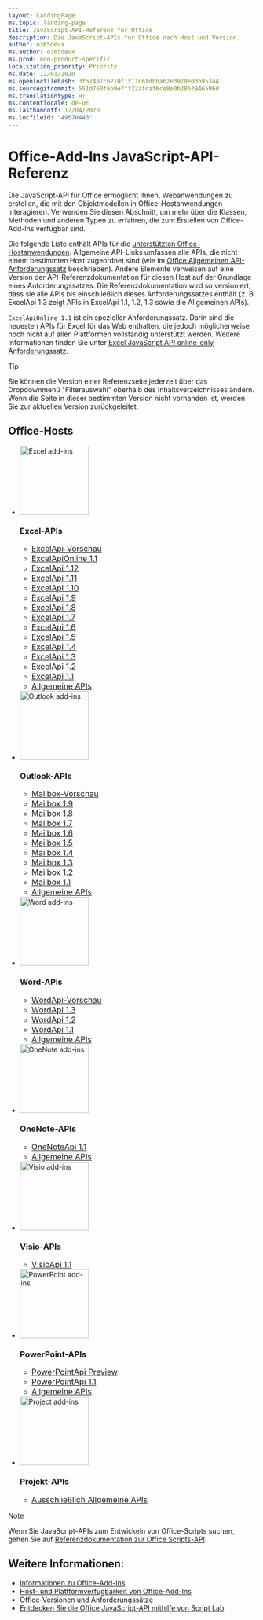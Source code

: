 ```yaml
---
layout: LandingPage
ms.topic: landing-page
title: JavaScript-API-Referenz für Office
description: Die JavaScript-APIs für Office nach Host und Version.
author: o365devx
ms.author: o365devx
ms.prod: non-product-specific
localization_priority: Priority
ms.date: 12/01/2020
ms.openlocfilehash: 3f57487cb210f1f11d6fdbbab2ed970e0db95344
ms.sourcegitcommit: 551d760f6b9e7ff22afdaf6ce8e0b2863946596d
ms.translationtype: HT
ms.contentlocale: de-DE
ms.lasthandoff: 12/04/2020
ms.locfileid: "49570443"
---
```

# <a name="office-add-ins-javascript-api-reference"></a>Office-Add-Ins JavaScript-API-Referenz

Die JavaScript-API für Office ermöglicht Ihnen, Webanwendungen zu erstellen, die mit den Objektmodellen in Office-Hostanwendungen interagieren. Verwenden Sie diesen Abschnitt, um mehr über die Klassen, Methoden und anderen Typen zu erfahren, die zum Erstellen von Office-Add-Ins verfügbar sind.

Die folgende Liste enthält APIs für die [unterstützten Office-Hostanwendungen](/office/dev/add-ins/overview/office-add-in-availability). Allgemeine API-Links umfassen alle APIs, die nicht einem bestimmten Host zugeordnet sind (wie im [Office Allgemeinen API-Anforderungssatz](/office/dev/add-ins/reference/requirement-sets/office-add-in-requirement-sets) beschrieben). Andere Elemente verweisen auf eine Version der API-Referenzdokumentation für diesen Host auf der Grundlage eines Anforderungssatzes. Die Referenzdokumentation wird so versioniert, dass sie alle APIs bis einschließlich dieses Anforderungssatzes enthält (z. B. ExcelApi 1.3 zeigt APIs in ExcelApi 1.1, 1.2, 1.3 sowie die Allgemeinen APIs).

`ExcelApiOnline 1.1` ist ein spezieller Anforderungssatz. Darin sind die neuesten APIs für Excel für das Web enthalten, die jedoch möglicherweise noch nicht auf allen Plattformen vollständig unterstützt werden. Weitere Informationen finden Sie unter [Excel JavaScript API online-only Anforderungssatz](/office/dev/add-ins/reference/requirement-sets/excel-api-online-requirement-set).

> [!TIP]
> Sie können die Version einer Referenzseite jederzeit über das Dropdownmenü "Filterauswahl" oberhalb des Inhaltsverzeichnisses ändern. Wenn die Seite in dieser bestimmten Version nicht vorhanden ist, werden Sie zur aktuellen Version zurückgeleitet.

<h2>Office-Hosts</h2>

<ul class="cardsK panelContent cols cols3">
    <li>
        <div class="cardImageOuter">
            <div class="cardImage">
                <img src="https://docs.microsoft.com/javascript/api/overview/images/logo-excel.svg" alt="Excel add-ins" height="140" />
            </div>
        </div>
        <div class="cardText">
            <h3>Excel-APIs</h3>
            <ul>
                <li><a style="font-size: 1rem;" href="/javascript/api/excel?view=excel-js-preview">ExcelApi-Vorschau</a></li>
                <li><a style="font-size: 1rem;" href="/javascript/api/excel?view=excel-js-online">ExcelApiOnline 1.1</a></li>
                <li><a style="font-size: 1rem;" href="/javascript/api/excel?view=excel-js-1.12">ExcelApi 1.12</a></li>
                <li><a style="font-size: 1rem;" href="/javascript/api/excel?view=excel-js-1.11">ExcelApi 1.11</a></li>
                <li><a style="font-size: 1rem;" href="/javascript/api/excel?view=excel-js-1.10">ExcelApi 1.10</a></li>
                <li><a style="font-size: 1rem;" href="/javascript/api/excel?view=excel-js-1.9">ExcelApi 1.9</a></li>
                <li><a style="font-size: 1rem;" href="/javascript/api/excel?view=excel-js-1.8">ExcelApi 1.8</a></li>
                <li><a style="font-size: 1rem;" href="/javascript/api/excel?view=excel-js-1.7">ExcelApi 1.7</a></li>
                <li><a style="font-size: 1rem;" href="/javascript/api/excel?view=excel-js-1.6">ExcelApi 1.6</a></li>
                <li><a style="font-size: 1rem;" href="/javascript/api/excel?view=excel-js-1.5">ExcelApi 1.5</a></li>
                <li><a style="font-size: 1rem;" href="/javascript/api/excel?view=excel-js-1.4">ExcelApi 1.4</a></li>
                <li><a style="font-size: 1rem;" href="/javascript/api/excel?view=excel-js-1.3">ExcelApi 1.3</a></li>
                <li><a style="font-size: 1rem;" href="/javascript/api/excel?view=excel-js-1.2">ExcelApi 1.2</a></li>
                <li><a style="font-size: 1rem;" href="/javascript/api/excel?view=excel-js-1.1">ExcelApi 1.1</a></li>
                <li><a style="font-size: 1rem;" href="/javascript/api/office?view=excel-js-preview">Allgemeine APIs</a></li>
            </ul>
        </div>
    </li>
    <li>
        <div class="cardImageOuter">
            <div class="cardImage">
                <img src="https://docs.microsoft.com/javascript/api/overview/images/logo-outlook.svg" alt="Outlook add-ins" height="140" />
            </div>
        </div>
        <div class="cardText">
            <h3>Outlook-APIs</h3>
            <ul>
                <li><a style="font-size: 1rem;" href="/javascript/api/outlook?view=outlook-js-preview">Mailbox-Vorschau</a></li>
                <li><a style="font-size: 1rem;" href="/javascript/api/outlook?view=outlook-js-1.9">Mailbox 1.9</a></li>
                <li><a style="font-size: 1rem;" href="/javascript/api/outlook?view=outlook-js-1.8">Mailbox 1.8</a></li>
                <li><a style="font-size: 1rem;" href="/javascript/api/outlook?view=outlook-js-1.7">Mailbox 1.7</a></li>
                <li><a style="font-size: 1rem;" href="/javascript/api/outlook?view=outlook-js-1.6">Mailbox 1.6</a></li>
                <li><a style="font-size: 1rem;" href="/javascript/api/outlook?view=outlook-js-1.5">Mailbox 1.5</a></li>
                <li><a style="font-size: 1rem;" href="/javascript/api/outlook?view=outlook-js-1.4">Mailbox 1.4</a></li>
                <li><a style="font-size: 1rem;" href="/javascript/api/outlook?view=outlook-js-1.3">Mailbox 1.3</a></li>
                <li><a style="font-size: 1rem;" href="/javascript/api/outlook?view=outlook-js-1.2">Mailbox 1.2</a></li>
                <li><a style="font-size: 1rem;" href="/javascript/api/outlook?view=outlook-js-1.1">Mailbox 1.1</a></li>
                <li><a style="font-size: 1rem;" href="/javascript/api/office?view=outlook-js-preview">Allgemeine APIs</a></li>
            </ul>
        </div>
    </li>
    <li>
        <div class="cardImageOuter">
            <div class="cardImage">
                <img src="https://docs.microsoft.com/javascript/api/overview/images/logo-word.svg" alt="Word add-ins" height="140" />
            </div>
        </div>
        <div class="cardText">
            <h3>Word-APIs</h3>
            <ul>
                <li><a style="font-size: 1rem;" href="/javascript/api/word?view=word-js-preview">WordApi-Vorschau</a></li>
                <li><a style="font-size: 1rem;" href="/javascript/api/word?view=word-js-1.3">WordApi 1.3</a></li>
                <li><a style="font-size: 1rem;" href="/javascript/api/word?view=word-js-1.2">WordApi 1.2</a></li>
                <li><a style="font-size: 1rem;" href="/javascript/api/word?view=word-js-1.1">WordApi 1.1</a></li>
                <li><a style="font-size: 1rem;" href="/javascript/api/office?view=word-js-preview">Allgemeine APIs</a></li>
            </ul>
        </div>
    </li>
    <li>
        <div class="cardImageOuter">
            <div class="cardImage">
                <img src="https://docs.microsoft.com/javascript/api/overview/images/logo-onenote.svg" alt="OneNote add-ins" height="140" />
            </div>
        </div>
        <div class="cardText">
            <h3>OneNote-APIs</h3>
            <ul>
                <li><a style="font-size: 1rem;" href="/javascript/api/onenote?view=onenote-js-1.1">OneNoteApi 1.1</a></li>
                <li><a style="font-size: 1rem;" href="/javascript/api/office?view=onenote-js-1.1">Allgemeine APIs</a></li>
            </ul>
        </div>
    </li>
    <li>
        <div class="cardImageOuter">
            <div class="cardImage">
                <img src="https://docs.microsoft.com/javascript/api/overview/images/logo-visio.svg" alt="Visio add-ins" height="140" />
            </div>
        </div>
        <div class="cardText">
            <h3>Visio-APIs</h3>
            <ul>
                <li><a style="font-size: 1rem;" href="/javascript/api/visio?view=visio-js-1.1">VisioApi 1.1</a></li>
            </ul>
        </div>
    </li>
    <li>
        <div class="cardImageOuter">
            <div class="cardImage">
                <img src="https://docs.microsoft.com/javascript/api/overview/images/logo-powerpoint.svg" alt="PowerPoint add-ins" height="140" />
            </div>
        </div>
        <div class="cardText">
            <h3>PowerPoint-APIs</h3>
            <ul>
                <li><a style="font-size: 1rem;" href="/javascript/api/powerpoint?view=powerpoint-js-preview">PowerPointApi Preview</a></li>
                <li><a style="font-size: 1rem;" href="/javascript/api/powerpoint?view=powerpoint-js-1.1">PowerPointApi 1.1</a></li>
                <li><a style="font-size: 1rem;" href="/javascript/api/office?view=powerpoint-js-preview">Allgemeine APIs</a></li>
            </ul>
        </div>
    </li>
    <li>
        <div class="cardImageOuter">
            <div class="cardImage">
                <img src="https://docs.microsoft.com/javascript/api/overview/images/logo-project.svg" alt="Project add-ins" height="140" />
            </div>
        </div>
        <div class="cardText">
            <h3>Projekt-APIs</h3>
            <ul>
                <li><a style="font-size: 1rem;" href="/javascript/api/office?view=common-js">Ausschließlich Allgemeine APIs</a></li>
            </ul>
        </div>
    </li>
</ul>

> [!NOTE]
> Wenn Sie JavaScript-APIs zum Entwickeln von Office-Scripts suchen, gehen Sie auf [Referenzdokumentation zur Office Scripts-API](/javascript/api/office-scripts/overview).

## <a name="see-also"></a>Weitere Informationen:

- [Informationen zu Office-Add-Ins](/office/dev/add-ins/overview)
- [Host- und Plattformverfügbarkeit von Office-Add-Ins](/office/dev/add-ins/overview/office-add-in-availability)
- [Office-Versionen und Anforderungssätze](/office/dev/add-ins/develop/office-versions-and-requirement-sets)
- [Entdecken Sie die Office JavaScript-API mithilfe von Script Lab](/office/dev/add-ins/overview/explore-with-script-lab)
